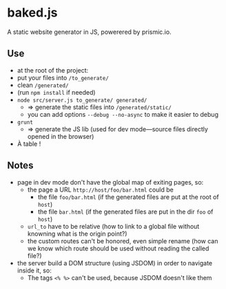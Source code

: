 baked.js
========

A static website generator in JS, powerered by prismic.io.

## Use

- at the root of the project:
- put your files into `/to_generate/`
- clean `/generated/`
- (run `npm install` if needed)
- `node src/server.js to_generate/ generated/`
	- ⇒ generate the static files into `/generated/static/`
	- you can add options `--debug --no-async` to make it easier to debug
- `grunt`
	- ⇒ generate the JS lib (used for dev mode—source files directly opened in the browser)
- À table !

## Notes

- page in dev mode don't have the global map of exiting pages, so:
	- the page a URL `http://host/foo/bar.html` could be
		- the file `foo/bar.html` (if the generated files are put at the root of `host`)
		- the file `bar.html` (if the generated files are put in the dir `foo` of `host`)
	- `url_to` have to be relative (how to link to a global file without knowning what is the origin point?)
	- the custom routes can't be honored, even simple rename (how can we know which route should be used without reading the called file?)
- the server build a DOM structure (using JSDOM) in order to navigate inside it, so:
	- The tags `<% %>` can't be used, because JSDOM doesn't like them
